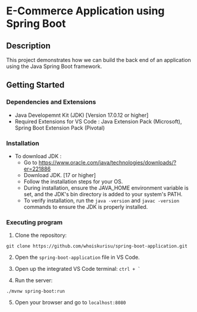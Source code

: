 # E-Commerce Application using Spring Boot

## Description

This project demonstrates how we can build the back end of an application using the Java Spring Boot framework.

## Getting Started

### Dependencies and Extensions

* Java Developemnt Kit (JDK) [Version 17.0.12 or higher]
* Required Extensions for VS Code : Java Extension Pack (Microsoft), Spring Boot Extension Pack (Pivotal)

### Installation

* To download JDK :
   - Go to https://www.oracle.com/java/technologies/downloads/?er=221886
   - Download JDK. [17 or higher]
   - Follow the installation steps for your OS.
   - During installation, ensure the JAVA_HOME environment variable is set, and the JDK's bin directory is added to your system's PATH.
   - To verify installation, run the ```java -version``` and ```javac -version``` commands to ensure the JDK is properly installed.

### Executing program

1. Clone the repository:
```
git clone https://github.com/whoiskurisu/spring-boot-application.git
```
2. Open the ```spring-boot-application``` file in VS Code.

3. Open up the integrated VS Code terminal: ``` ctrl + ` ```

4. Run the server:
```
./mvnw spring-boot:run
```
5. Open your browser and go to ```localhost:8080```
